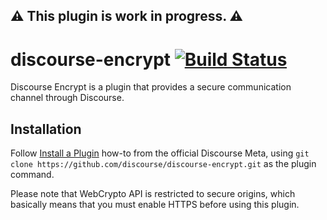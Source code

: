 ## :warning: This plugin is work in progress. :warning:

# discourse-encrypt [![Build Status](https://travis-ci.org/discourse/discourse-encrypt.svg?branch=master)](https://travis-ci.org/discourse/discourse-encrypt)

Discourse Encrypt is a plugin that provides a secure communication channel
through Discourse.

## Installation

Follow [Install a Plugin](https://meta.discourse.org/t/install-a-plugin/19157)
how-to from the official Discourse Meta, using `git clone https://github.com/discourse/discourse-encrypt.git`
as the plugin command.

Please note that WebCrypto API is restricted to secure origins, which basically
means that you must enable HTTPS before using this plugin.

